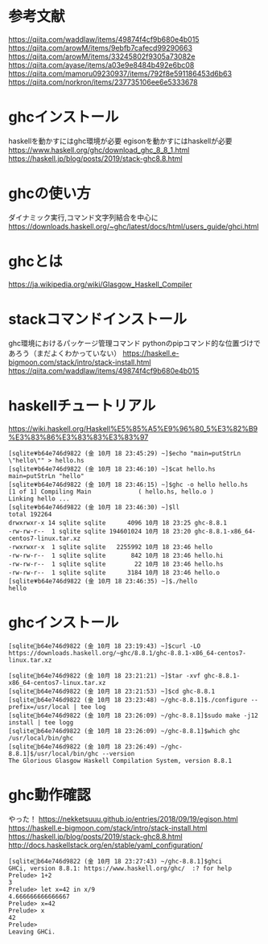 # 参考文献
https://qiita.com/waddlaw/items/49874f4cf9b680e4b015
https://qiita.com/arowM/items/9ebfb7cafecd99290663
https://qiita.com/arowM/items/33245802f9305a73082e
https://qiita.com/ayase/items/a03e9e8484b492e6bc08
https://qiita.com/mamoru09230937/items/792f8e591186453d6b63
https://qiita.com/norkron/items/237735106ee6e5333678

# ghcインストール
haskellを動かすにはghc環境が必要
egisonを動かすにはhaskellが必要
https://www.haskell.org/ghc/download_ghc_8_8_1.html
https://haskell.jp/blog/posts/2019/stack-ghc8.8.html

# ghcの使い方
ダイナミック実行,コマンド文字列結合を中心に
https://downloads.haskell.org/~ghc/latest/docs/html/users_guide/ghci.html

# ghcとは
https://ja.wikipedia.org/wiki/Glasgow_Haskell_Compiler

# stackコマンドインストール
ghc環境におけるパッケージ管理コマンド
pythonのpipコマンド的な位置づけであろう（まだよくわかっていない）
https://haskell.e-bigmoon.com/stack/intro/stack-install.html
https://qiita.com/waddlaw/items/49874f4cf9b680e4b015

# haskellチュートリアル
https://wiki.haskell.org/Haskell%E5%85%A5%E9%96%80_5%E3%82%B9%E3%83%86%E3%83%83%E3%83%97
```
[sqlite💗b64e746d9822 (金 10月 18 23:45:29) ~]$echo "main=putStrLn \"hello\"" > hello.hs
[sqlite💗b64e746d9822 (金 10月 18 23:46:10) ~]$cat hello.hs 
main=putStrLn "hello"
[sqlite💗b64e746d9822 (金 10月 18 23:46:15) ~]$ghc -o hello hello.hs
[1 of 1] Compiling Main             ( hello.hs, hello.o )
Linking hello ...
[sqlite💗b64e746d9822 (金 10月 18 23:46:30) ~]$ll
total 192264
drwxrwxr-x 14 sqlite sqlite      4096 10月 18 23:25 ghc-8.8.1
-rw-rw-r--  1 sqlite sqlite 194601024 10月 18 23:20 ghc-8.8.1-x86_64-centos7-linux.tar.xz
-rwxrwxr-x  1 sqlite sqlite   2255992 10月 18 23:46 hello
-rw-rw-r--  1 sqlite sqlite       842 10月 18 23:46 hello.hi
-rw-rw-r--  1 sqlite sqlite        22 10月 18 23:46 hello.hs
-rw-rw-r--  1 sqlite sqlite      3184 10月 18 23:46 hello.o
[sqlite💗b64e746d9822 (金 10月 18 23:46:35) ~]$./hello
hello
```

# ghcインストール
```
[sqlite💚b64e746d9822 (金 10月 18 23:19:43) ~]$curl -LO https://downloads.haskell.org/~ghc/8.8.1/ghc-8.8.1-x86_64-centos7-linux.tar.xz

[sqlite💚b64e746d9822 (金 10月 18 23:21:21) ~]$tar -xvf ghc-8.8.1-x86_64-centos7-linux.tar.xz 
[sqlite💚b64e746d9822 (金 10月 18 23:21:53) ~]$cd ghc-8.8.1
[sqlite💚b64e746d9822 (金 10月 18 23:23:48) ~/ghc-8.8.1]$./configure --prefix=/usr/local | tee log
[sqlite💚b64e746d9822 (金 10月 18 23:26:09) ~/ghc-8.8.1]$sudo make -j12 install | tee logg
[sqlite💚b64e746d9822 (金 10月 18 23:26:09) ~/ghc-8.8.1]$which ghc
/usr/local/bin/ghc
[sqlite💚b64e746d9822 (金 10月 18 23:26:49) ~/ghc-8.8.1]$/usr/local/bin/ghc --version
The Glorious Glasgow Haskell Compilation System, version 8.8.1
```

# ghc動作確認
やった！
https://nekketsuuu.github.io/entries/2018/09/19/egison.html
https://haskell.e-bigmoon.com/stack/intro/stack-install.html
https://haskell.jp/blog/posts/2019/stack-ghc8.8.html
http://docs.haskellstack.org/en/stable/yaml_configuration/

```
[sqlite💚b64e746d9822 (金 10月 18 23:27:43) ~/ghc-8.8.1]$ghci
GHCi, version 8.8.1: https://www.haskell.org/ghc/  :? for help
Prelude> 1+2
3
Prelude> let x=42 in x/9
4.666666666666667
Prelude> x=42
Prelude> x
42
Prelude> 
Leaving GHCi.
```
